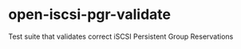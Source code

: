 open-iscsi-pgr-validate
=======================

Test suite that validates correct iSCSI Persistent Group Reservations